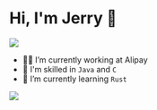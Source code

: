 # Hi, I'm Jerry 👋

<!--![Total Visitors](https://visitor-badge.glitch.me/badge?page_id=LeeReindeer.LeeReindeer)-->

<!--
**LeeReindeer/LeeReindeer** is a ✨ _special_ ✨ repository because its `README.md` (this file) appears on your GitHub profile.

Here are some ideas to get you started:
-->
![](https://komarev.com/ghpvc/?username=LeeReindeer&style=for-the-badge)

- 👨‍💻 I’m currently working at Alipay
- 🤔 I'm skilled in `Java` and `C`
- 🌱 I’m currently learning `Rust`
<!-- - 👯 I’m looking to collaborate on ... -->
<!-- - 🤔 I’m looking for help with ... -->
<!-- - 💬 Ask me about ... -->
<!-- - 📫 How to reach me: ... -->
<!-- - 😄 Pronouns: ... -->
<!-- - ⚡ Fun fact: ... -->

<!-- <img align="center" src="https://github-readme-stats.vercel.app/api?username=LeeReindeer" /> -->

<!-- <img align="center" src="https://github-readme-stats.vercel.app/api/top-langs/?username=LeeReindeer&layout=compact&hide=javascript,html,css" /> -->

<picture>
  <source
    srcset="https://github-readme-stats.vercel.app/api/top-langs/?username=LeeReindeer&layout=compact&theme=dark&hide=javascript%2Chtml%2Ccss"
    media="(prefers-color-scheme: dark)"
  />
  <source
    srcset="https://github-readme-stats.vercel.app/api/top-langs/?username=LeeReindeer&layout=compact&hide=javascript%2Chtml%2Ccss"
    media="(prefers-color-scheme: light), (prefers-color-scheme: no-preference)"
  />
  <img src="https://github-readme-stats.vercel.app/api/top-langs/?username=LeeReindeer&layout=compact&hide=javascript%2Chtml%2Ccss" />
</picture>

